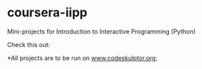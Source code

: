 # coursera-iipp
Mini-projects for Introduction to Interactive Programming (Python)

Check this out:

*All projects are to be run on www.codeskulptor.org;
